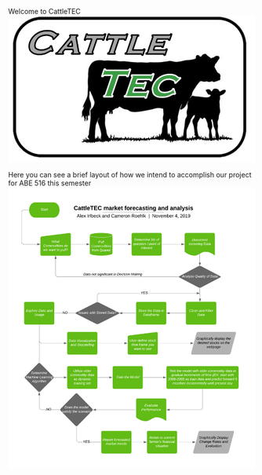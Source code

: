 Welcome to CattleTEC
![CattleTEC](CattleTEC-PNG.png "CattleTEC Logo")


Here you can see a brief layout of how we intend
to accomplish our project for ABE 516 this semester
![Project Workflow](516-Project.png "WorkFlow")
